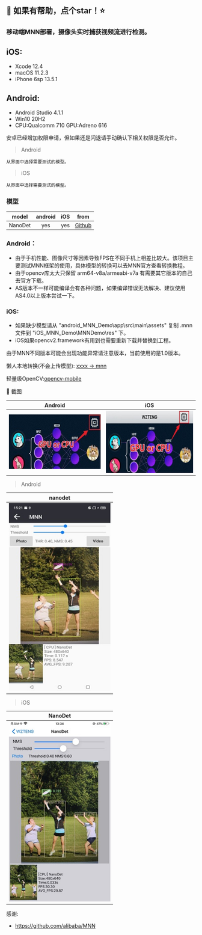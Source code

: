 
## :rocket: 如果有帮助，点个star！:star: ##

### 移动端MNN部署，摄像头实时捕获视频流进行检测。

## iOS:
- Xcode 12.4
- macOS 11.2.3
- iPhone 6sp 13.5.1

## Android:
- Android Studio 4.1.1
- Win10 20H2
- CPU:Qualcomm 710 GPU:Adreno 616

安卓已经增加权限申请，但如果还是闪退请手动确认下相关权限是否允许。

> Android
```
从界面中选择需要测试的模型。
```
> iOS
```
从界面中选择需要测试的模型。
```

### 模型
| model | android | iOS | from |
|-------------------|:--------:|:--------:|:--------:|
| NanoDet           | yes | yes |  [Github](https://github.com/RangiLyu/nanodet)   |

### Android：
* 由于手机性能、图像尺寸等因素导致FPS在不同手机上相差比较大。该项目主要测试MNN框架的使用，具体模型的转换可以去MNN官方查看转换教程。<br/>
* 由于opencv库太大只保留 arm64-v8a/armeabi-v7a 有需要其它版本的自己去官方下载。
* AS版本不一样可能编译会有各种问题，如果编译错误无法解决、建议使用AS4.0以上版本尝试一下。

### iOS:
- 如果缺少模型请从 "android_MNN_Demo\app\src\main\assets" 复制 .mnn 文件到 "iOS_MNN_Demo\MNNDemo\res" 下。
- iOS如果opencv2.framework有用到也需要重新下载并替换到工程。

由于MNN不同版本可能会出现功能异常请注意版本，当前使用的是1.0版本。

懒人本地转换(不会上传模型): [xxxx -> mnn](https://convertmodel.com/)

轻量级OpenCV:[opencv-mobile](https://github.com/nihui/opencv-mobile)

:art: 截图<br/>

| Android | iOS |
|:-----:|:-----:|
|<img width="324" height="145" src="./Screenshots/Android_CPU_or_GPU.jpg"/>| <img width="320" height="166" src="./Screenshots/iOS_CPU_or_GPU.jpg"/> |

> Android

| nanodet |
|---------|
|<img width="270" height="500" src="./Screenshots/Android_Meizu16x_nanodet.jpg"/>|

> iOS

| NanoDet |
|---------|
| <img width="270" height="480" src="./Screenshots/iOS_iPhone6sp_nanodet.jpg"/> |


感谢:<br/>
- https://github.com/alibaba/MNN

